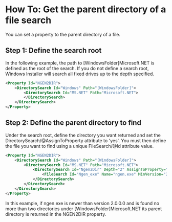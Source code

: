 # How To: Get the parent directory of a file search

You can set a property to the parent directory of a file.

## Step 1: Define the search root

In the following example, the path to \[WindowsFolder\]Microsoft.NET is defined as the root of the search. If you do not define a search root, Windows Installer will search all fixed drives up to the depth specified.

```xml
<Property Id="NGEN2DIR">
    <DirectorySearch Id="Windows" Path="[WindowsFolder]">
        <DirectorySearch Id="MS.NET" Path="Microsoft.NET">
        </DirectorySearch>
    </DirectorySearch>
</Property>
```

## Step 2: Define the parent directory to find

Under the search root, define the directory you want returned and set the DirectorySearch/@AssignToProperty attribute to 'yes'. You must then define the file you want to find using a unique FileSearch/@Id attribute value.

```xml
<Property Id="NGEN2DIR">
    <DirectorySearch Id="Windows" Path="[WindowsFolder]">
        <DirectorySearch Id="MS.NET" Path="Microsoft.NET"> 
            <DirectorySearch Id="Ngen2Dir" Depth="2" AssignToProperty="yes"> 
                <FileSearch Id="Ngen_exe" Name="ngen.exe" MinVersion="2.0.0.0" /> 
            </DirectorySearch>
        </DirectorySearch>
    </DirectorySearch>
</Property>
```

In this example, if ngen.exe is newer than version 2.0.0.0 and is found no more than two directories under \[WindowsFolder\]Microsoft.NET its parent directory is returned in the NGEN2DIR property.
